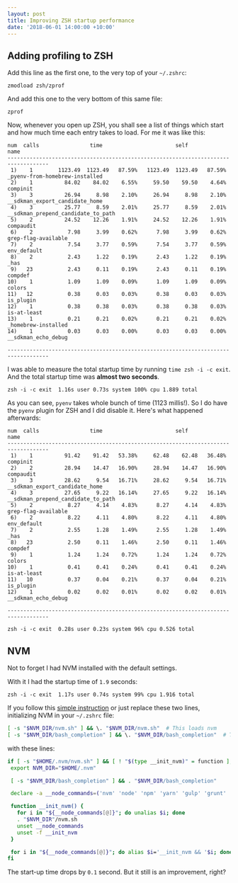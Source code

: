 ```yaml
---
layout: post
title: Improving ZSH startup performance
date: '2018-06-01 14:00:00 +10:00'
---
```


## Adding profiling to ZSH

Add this line as the first one, to the very top of your `~/.zshrc`:

```
zmodload zsh/zprof
```

And add this one to the very bottom of this same file:

```
zprof
```

Now, whenever you open up ZSH, you shall see a list of things which start and how much time each entry takes to load.
For me it was like this:

```
num  calls                time                       self            name
-----------------------------------------------------------------------------------
 1)    1        1123.49  1123.49   87.59%   1123.49  1123.49   87.59%  _pyenv-from-homebrew-installed
 2)    1          84.02    84.02    6.55%     59.50    59.50    4.64%  compinit
 3)    3          26.94     8.98    2.10%     26.94     8.98    2.10%  __sdkman_export_candidate_home
 4)    3          25.77     8.59    2.01%     25.77     8.59    2.01%  __sdkman_prepend_candidate_to_path
 5)    2          24.52    12.26    1.91%     24.52    12.26    1.91%  compaudit
 6)    2           7.98     3.99    0.62%      7.98     3.99    0.62%  grep-flag-available
 7)    2           7.54     3.77    0.59%      7.54     3.77    0.59%  env_default
 8)    2           2.43     1.22    0.19%      2.43     1.22    0.19%  _has
 9)   23           2.43     0.11    0.19%      2.43     0.11    0.19%  compdef
10)    1           1.09     1.09    0.09%      1.09     1.09    0.09%  colors
11)   12           0.38     0.03    0.03%      0.38     0.03    0.03%  is_plugin
12)    1           0.38     0.38    0.03%      0.38     0.38    0.03%  is-at-least
13)    1           0.21     0.21    0.02%      0.21     0.21    0.02%  _homebrew-installed
14)    1           0.03     0.03    0.00%      0.03     0.03    0.00%  __sdkman_echo_debug

-----------------------------------------------------------------------------------
```

I was able to measure the total startup time by running `time zsh -i -c exit`. And the total startup time was **almost two seconds**.

```
zsh -i -c exit  1.16s user 0.73s system 100% cpu 1.889 total
```

As you can see, `pyenv` takes whole bunch of time (1123 millis!). So I do have the `pyenv` plugin for ZSH and I did disable it. Here's what happened afterwards:

```
num  calls                time                       self            name
-----------------------------------------------------------------------------------
 1)    1          91.42    91.42   53.38%     62.48    62.48   36.48%  compinit
 2)    2          28.94    14.47   16.90%     28.94    14.47   16.90%  compaudit
 3)    3          28.62     9.54   16.71%     28.62     9.54   16.71%  __sdkman_export_candidate_home
 4)    3          27.65     9.22   16.14%     27.65     9.22   16.14%  __sdkman_prepend_candidate_to_path
 5)    2           8.27     4.14    4.83%      8.27     4.14    4.83%  grep-flag-available
 6)    2           8.22     4.11    4.80%      8.22     4.11    4.80%  env_default
 7)    2           2.55     1.28    1.49%      2.55     1.28    1.49%  _has
 8)   23           2.50     0.11    1.46%      2.50     0.11    1.46%  compdef
 9)    1           1.24     1.24    0.72%      1.24     1.24    0.72%  colors
10)    1           0.41     0.41    0.24%      0.41     0.41    0.24%  is-at-least
11)   10           0.37     0.04    0.21%      0.37     0.04    0.21%  is_plugin
12)    1           0.02     0.02    0.01%      0.02     0.02    0.01%  __sdkman_echo_debug

-----------------------------------------------------------------------------------
```

```
zsh -i -c exit  0.28s user 0.23s system 96% cpu 0.526 total
```

## NVM

Not to forget I had NVM installed with the default settings.

With it I had the startup time of `1.9` seconds:

```
zsh -i -c exit  1.17s user 0.74s system 99% cpu 1.916 total
```

If you follow this [simple instruction](http://www.growingwiththeweb.com/2018/01/slow-nvm-init.html) or just replace these two lines, initializing NVM in your `~/.zshrc` file:

```bash
[ -s "$NVM_DIR/nvm.sh" ] && \. "$NVM_DIR/nvm.sh"  # This loads nvm
[ -s "$NVM_DIR/bash_completion" ] && \. "$NVM_DIR/bash_completion"  # This loads nvm bash_completion
```

with these lines:

```bash
if [ -s "$HOME/.nvm/nvm.sh" ] && [ ! "$(type __init_nvm)" = function ]; then
 export NVM_DIR="$HOME/.nvm"

 [ -s "$NVM_DIR/bash_completion" ] && . "$NVM_DIR/bash_completion"

 declare -a __node_commands=('nvm' 'node' 'npm' 'yarn' 'gulp' 'grunt' 'webpack')

 function __init_nvm() {
   for i in "${__node_commands[@]}"; do unalias $i; done
   . "$NVM_DIR"/nvm.sh
   unset __node_commands
   unset -f __init_nvm
 }

 for i in "${__node_commands[@]}"; do alias $i='__init_nvm && '$i; done
fi
```

The start-up time drops by `0.1` second. But it still is an improvement, right?

